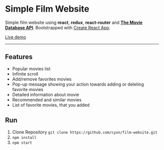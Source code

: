 Simple Film Website
===================

Simple film website using **react**, **redux**, **react-router** and **[The Movie Database API](https://developers.themoviedb.org/3/)**.  Bootstrapped with [Create React App](https://github.com/facebookincubator/create-react-app).

[Live demo](https://film-website.herokuapp.com/)

----------

Features
-------------
- Popular movies list
- Infinite scroll
- Add/remove favorites movies
- Pop-up message showing your action towards adding or deleting favorite movies
- Detailed information about movie
- Recommended and similar movies
- List of favorite movies, that you added

Run
-------------

 1. Clone Repository `git clone https://github.com/cyxn/film-website.git`
 2. `npm install`
 3. `npm start`

